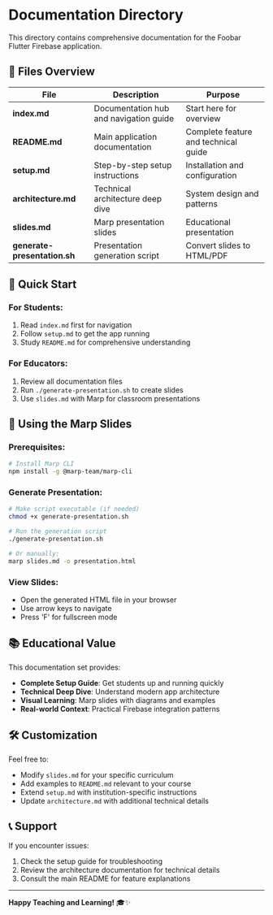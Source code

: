 # Documentation Directory

This directory contains comprehensive documentation for the Foobar Flutter Firebase application.

## 📁 Files Overview

| File | Description | Purpose |
|------|-------------|---------|
| **index.md** | Documentation hub and navigation guide | Start here for overview |
| **README.md** | Main application documentation | Complete feature and technical guide |
| **setup.md** | Step-by-step setup instructions | Installation and configuration |
| **architecture.md** | Technical architecture deep dive | System design and patterns |
| **slides.md** | Marp presentation slides | Educational presentation |
| **generate-presentation.sh** | Presentation generation script | Convert slides to HTML/PDF |

## 🚀 Quick Start

### For Students:
1. Read `index.md` first for navigation
2. Follow `setup.md` to get the app running
3. Study `README.md` for comprehensive understanding

### For Educators:
1. Review all documentation files
2. Run `./generate-presentation.sh` to create slides
3. Use `slides.md` with Marp for classroom presentations

## 🎯 Using the Marp Slides

### Prerequisites:
```bash
# Install Marp CLI
npm install -g @marp-team/marp-cli
```

### Generate Presentation:
```bash
# Make script executable (if needed)
chmod +x generate-presentation.sh

# Run the generation script
./generate-presentation.sh

# Or manually:
marp slides.md -o presentation.html
```

### View Slides:
- Open the generated HTML file in your browser
- Use arrow keys to navigate
- Press 'F' for fullscreen mode

## 📚 Educational Value

This documentation set provides:
- **Complete Setup Guide**: Get students up and running quickly
- **Technical Deep Dive**: Understand modern app architecture
- **Visual Learning**: Marp slides with diagrams and examples
- **Real-world Context**: Practical Firebase integration patterns

## 🛠️ Customization

Feel free to:
- Modify `slides.md` for your specific curriculum
- Add examples to `README.md` relevant to your course
- Extend `setup.md` with institution-specific instructions
- Update `architecture.md` with additional technical details

## 📞 Support

If you encounter issues:
1. Check the setup guide for troubleshooting
2. Review the architecture documentation for technical details
3. Consult the main README for feature explanations

---

**Happy Teaching and Learning!** 🎓✨
